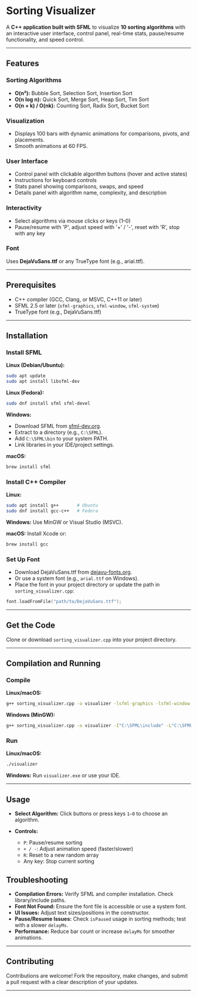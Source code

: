 # Sorting Visualizer

A **C++ application built with SFML** to visualize **10 sorting algorithms** with an interactive user interface, control panel, real-time stats, pause/resume functionality, and speed control. 

---

## Features

### Sorting Algorithms

* **O(n²):** Bubble Sort, Selection Sort, Insertion Sort
* **O(n log n):** Quick Sort, Merge Sort, Heap Sort, Tim Sort
* **O(n + k) / O(nk):** Counting Sort, Radix Sort, Bucket Sort

### Visualization

* Displays 100 bars with dynamic animations for comparisons, pivots, and placements.
* Smooth animations at 60 FPS.

### User Interface

* Control panel with clickable algorithm buttons (hover and active states)
* Instructions for keyboard controls
* Stats panel showing comparisons, swaps, and speed
* Details panel with algorithm name, complexity, and description

### Interactivity

* Select algorithms via mouse clicks or keys (1–0)
* Pause/resume with 'P', adjust speed with '+' / '-', reset with 'R', stop with any key

### Font

Uses **DejaVuSans.ttf** or any TrueType font (e.g., arial.ttf).

---

## Prerequisites

* C++ compiler (GCC, Clang, or MSVC, C++11 or later)
* SFML 2.5 or later (`sfml-graphics`, `sfml-window`, `sfml-system`)
* TrueType font (e.g., DejaVuSans.ttf)

---

## Installation

### Install SFML

**Linux (Debian/Ubuntu):**

```bash
sudo apt update
sudo apt install libsfml-dev
```

**Linux (Fedora):**

```bash
sudo dnf install sfml sfml-devel
```

**Windows:**

* Download SFML from [sfml-dev.org](https://www.sfml-dev.org/).
* Extract to a directory (e.g., `C:\SFML`).
* Add `C:\SFML\bin` to your system PATH.
* Link libraries in your IDE/project settings.

**macOS:**

```bash
brew install sfml
```

### Install C++ Compiler

**Linux:**

```bash
sudo apt install g++       # Ubuntu
sudo dnf install gcc-c++   # Fedora
```

**Windows:** Use MinGW or Visual Studio (MSVC).

**macOS:** Install Xcode or:

```bash
brew install gcc
```

### Set Up Font

* Download DejaVuSans.ttf from [dejavu-fonts.org](https://dejavu-fonts.github.io/).
* Or use a system font (e.g., `arial.ttf` on Windows).
* Place the font in your project directory or update the path in `sorting_visualizer.cpp`:

```cpp
font.loadFromFile("path/to/DejaVuSans.ttf");
```

---

## Get the Code

Clone or download `sorting_visualizer.cpp` into your project directory.

---

## Compilation and Running

### Compile

**Linux/macOS:**

```bash
g++ sorting_visualizer.cpp -o visualizer -lsfml-graphics -lsfml-window -lsfml-system
```

**Windows (MinGW):**

```bash
g++ sorting_visualizer.cpp -o visualizer -I"C:\SFML\include" -L"C:\SFML\lib" -lsfml-graphics -lsfml-window -lsfml-system
```

### Run

**Linux/macOS:**

```bash
./visualizer
```

**Windows:** Run `visualizer.exe` or use your IDE.

---

## Usage

* **Select Algorithm:** Click buttons or press keys `1–0` to choose an algorithm.
* **Controls:**

  * `P`: Pause/resume sorting
  * `+ / -`: Adjust animation speed (faster/slower)
  * `R`: Reset to a new random array
  * Any key: Stop current sorting



## Troubleshooting

* **Compilation Errors:** Verify SFML and compiler installation. Check library/include paths.
* **Font Not Found:** Ensure the font file is accessible or use a system font.
* **UI Issues:** Adjust text sizes/positions in the constructor.
* **Pause/Resume Issues:** Check `isPaused` usage in sorting methods; test with a slower `delayMs`.
* **Performance:** Reduce bar count or increase `delayMs` for smoother animations.

---

## Contributing

Contributions are welcome! Fork the repository, make changes, and submit a pull request with a clear description of your updates.

---
